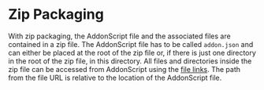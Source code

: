 # Zip Packaging

With zip packaging, the AddonScript file and the associated files are contained in
a zip file. The AddonScript file has to be called `addon.json` and can either be placed
at the root of the zip file or, if there is just one directory in the root of the zip file,
in this directory. All files and directories inside the zip file can be accessed from AddonScript
using the [file links](../concepts/link.md#file). The path from the file URL is relative to the location of
the AddonScript file.
